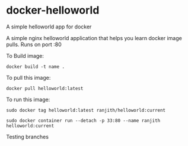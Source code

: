 # docker-helloworld
A simple helloworld app for docker

A simple nginx helloworld application that helps you learn docker image pulls. Runs on port :80

To Build image:
```
docker build -t name .
```
To pull this image:
```
docker pull helloworld:latest
```
To run this image:
```
sudo docker tag helloworld:latest ranjith/helloworld:current

sudo docker container run --detach -p 33:80 --name ranjith helloworld:current
```
Testing branches
